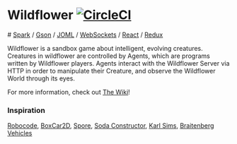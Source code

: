 # Wildflower [![CircleCI](https://circleci.com/gh/jason-h-hu/Wildflower/tree/master.svg?style=shield)](https://circleci.com/gh/jason-h-hu/Wildflower/tree/master)

\# [Spark](http://sparkjava.com/) / [Gson](https://github.com/google/gson) / [JOML](http://joml-ci.github.io/JOML/) / [WebSockets](https://developer.mozilla.org/en-US/docs/Web/API/WebSockets_API) / [React](https://facebook.github.io/react/) / [Redux](http://redux.js.org/)

Wildflower is a sandbox game about intelligent, evolving creatures. Creatures in wildflower are controlled by Agents, which are programs written by Wildflower players. Agents interact with the Wildflower Server via HTTP in order to manipulate their Creature, and observe the Wildflower World through its eyes.

For more information, check out [The Wiki](https://github.com/jason-h-hu/Wildflower/wiki)!

### Inspiration
[Robocode](http://robocode.sourceforge.net/), [BoxCar2D](http://boxcar2d.com/), [Spore](http://www.spore.com/), [Soda Constructor](https://en.wikipedia.org/wiki/Soda_Constructor), [Karl Sims](http://www.karlsims.com/evolved-virtual-creatures.html), [Braitenberg Vehicles](https://en.wikipedia.org/wiki/Braitenberg_vehicle)
